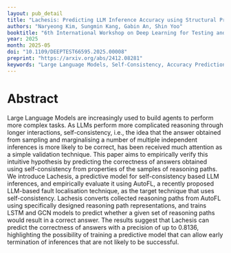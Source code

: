 ```yaml
---
layout: pub_detail
title: "Lachesis: Predicting LLM Inference Accuracy using Structural Properties of Reasoning Paths"
authors: "Naryeong Kim, Sungmin Kang, Gabin An, Shin Yoo"
booktitle: "6th International Workshop on Deep Learning for Testing and Testing for Deep Learning (DeepTest@ICSE'25)"
year: 2025
month: 2025-05
doi: "10.1109/DEEPTEST66595.2025.00008"
preprint: "https://arxiv.org/abs/2412.08281"
keywords: "Large Language Models, Self-Consistency, Accuracy Prediction, Defects4J (Java), BugsInPy (Python)"
---
```


# Abstract

Large Language Models are increasingly used to build agents to perform more complex tasks. As LLMs perform more complicated reasoning through longer interactions, self-consistency, i.e., the idea that the answer obtained from sampling and marginalising a number of multiple independent inferences is more likely to be correct, has been received much attention as a simple validation technique. This paper aims to empirically verify this intuitive hypothesis by predicting the correctness of answers obtained using self-consistency from properties of the samples of reasoning paths. We introduce Lachesis, a predictive model for self-consistency based LLM inferences, and empirically evaluate it using AutoFL, a recently proposed LLM-based fault localisation technique, as the target technique that uses self-consistency. Lachesis converts collected reasoning paths from AutoFL using specifically designed reasoning path representations, and trains LSTM and GCN models to predict whether a given set of reasoning paths would result in a correct answer. The results suggest that Lachesis can predict the correctness of answers with a precision of up to 0.8136, highlighting the possibility of training a predictive model that can allow early termination of inferences that are not likely to be successful.
